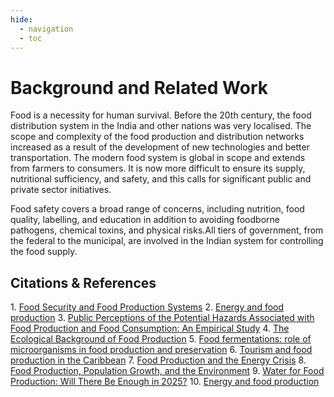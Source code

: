 ```yaml
---
hide:
  - navigation
  - toc
---
```


# Background and Related Work

Food is a necessity for human survival. Before the 20th century, the food distribution system in the India and other nations was very localised. The scope and complexity of the food production and distribution networks increased as a result of the development of new technologies and better transportation. The modern food system is global in scope and extends from farmers to consumers. It is now more difficult to ensure its supply, nutritional sufficiency, and safety, and this calls for significant public and private sector initiatives.

Food safety covers a broad range of concerns, including nutrition, food quality, labelling, and education in addition to avoiding foodborne pathogens, chemical toxins, and physical risks.All tiers of government, from the federal to the municipal, are involved in the Indian system for controlling the food supply.
<h2>Citations & References</h2>
 1. <a href = "https://eprints.whiterose.ac.uk/110945/" rel="noopener" target="_blank">Food Security and Food Production Systems</a>
 2.  <a href = "https://www.cabdirect.org/cabdirect/abstract/19776717175" rel="noopener" target="_blank">
Energy and food production</a>
 3.  <a href = "https://onlinelibrary.wiley.com/doi/abs/10.1111/j.1539-6924.1994.tb00291.xhttps://onlinelibrary.wiley.com/doi/abs/10.1111/j.1539-6924.1994.tb00291.x" rel="noopener" target="_blank">Public Perceptions of the Potential Hazards Associated with Food Production and Food Consumption: An Empirical Study</a>
 4.  <a href = "https://onlinelibrary.wiley.com/doi/abs/10.1002/9780470514474.ch2https://onlinelibrary.wiley.com/doi/abs/10.1002/9780470514474.ch2" rel="noopener" target="_blank">The Ecological Background of Food Production</a>
 5.  <a href = "https://www.sciencedirect.com/science/article/abs/pii/S0168160599000823" rel="noopener" target="_blank">Food fermentations: role of microorganisms in food production and preservation</a>
 6.  <a href = "https://www.sciencedirect.com/science/article/abs/pii/0160738383900051" rel="noopener" target="_blank">Tourism and food production in the Caribbean</a>
 7.  <a href = "https://www.science.org/doi/abs/10.1126/science.182.4111.443?cookieSet=1" rel="noopener" target="_blank">Food Production and the Energy Crisis</a>
 8.  <a href = "https://www.science.org/doi/full/10.1126/science.281.5381.1291" rel="noopener" target="_blank">Food Production, Population Growth, and the Environment</a>
 9.  <a href = "https://www.jstor.org/stable/1313422" rel="noopener" target="_blank">Water for Food Production: Will There Be Enough in 2025?</a>
 10.  <a href = "https://www.sciencedirect.com/science/article/abs/pii/0306919275900093" rel="noopener" target="_blank">Energy and food production</a>
